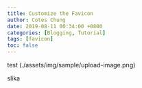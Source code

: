 ```yaml
---
title: Customize the Favicon
author: Cotes Chung
date: 2019-08-11 00:34:00 +0800
categories: [Blogging, Tutorial]
tags: [favicon]
toc: false
---
```


test
(./assets/img/sample/upload-image.png)

slika